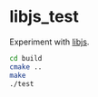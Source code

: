 
libjs_test
==============

Experiment with [libjs](https://serenityos.github.io/libjs-website/).

```bash
cd build
cmake ..
make
./test
```
